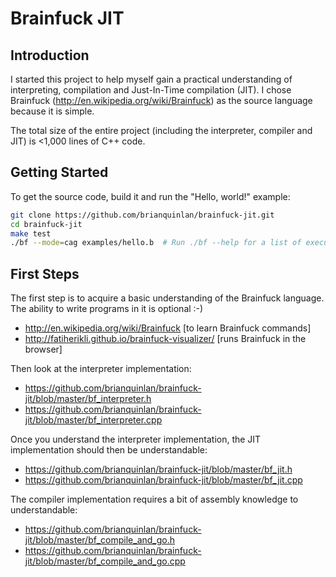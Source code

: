 Brainfuck JIT
=============

## Introduction

I started this project to help myself gain a practical understanding of interpreting, compilation and Just-In-Time compilation (JIT). I chose Brainfuck (http://en.wikipedia.org/wiki/Brainfuck) as the source language because it is simple.

The total size of the entire project (including the interpreter, compiler and JIT) is <1,000 lines of C++ code.

## Getting Started

To get the source code, build it and run the "Hello, world!" example:

```bash
git clone https://github.com/brianquinlan/brainfuck-jit.git
cd brainfuck-jit
make test
./bf --mode=cag examples/hello.b  # Run ./bf --help for a list of execution options.
```

## First Steps

The first step is to acquire a basic understanding of the Brainfuck language. The ability to write programs in it is optional :-)
- http://en.wikipedia.org/wiki/Brainfuck [to learn Brainfuck commands]
- http://fatiherikli.github.io/brainfuck-visualizer/ [runs Brainfuck in the browser]

Then look at the interpreter implementation:
- https://github.com/brianquinlan/brainfuck-jit/blob/master/bf_interpreter.h
- https://github.com/brianquinlan/brainfuck-jit/blob/master/bf_interpreter.cpp

Once you understand the interpreter implementation, the JIT implementation should then be understandable:
- https://github.com/brianquinlan/brainfuck-jit/blob/master/bf_jit.h
- https://github.com/brianquinlan/brainfuck-jit/blob/master/bf_jit.cpp

The compiler implementation requires a bit of assembly knowledge to understandable:
- https://github.com/brianquinlan/brainfuck-jit/blob/master/bf_compile_and_go.h
- https://github.com/brianquinlan/brainfuck-jit/blob/master/bf_compile_and_go.cpp
